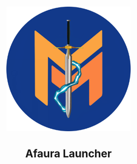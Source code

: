 <p align="center"><img src="src/assets/images/icon.png" width="65%" height="65%" alt="icon-launcher"></p>

<h1 align="center">Afaura Launcher</h1>

